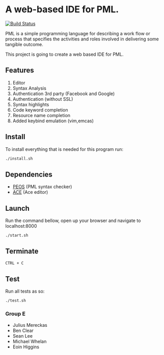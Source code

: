 # A web-based IDE for PML.

[![Build Status](https://travis-ci.org/mereckaj/CS4098-Group-E.svg?branch=master)](https://travis-ci.org/mereckaj/CS4098-Group-E)

PML is a simple programming language for describing a work flow or process that specifies the activities and roles involved in delivering some tangible outcome.

This project is going to create a web based IDE for PML.

Features
--------
1. Editor
2. Syntax Analysis 
3. Authentication 3rd party (Facebook and Google)
4. Authentication (without SSL)
5. Syntax highlights
6. Code keyword completion 
7. Resource name completion
8. Added keybind emulation (vim,emcas)

Install
-------

To install everything that is needed for this program run:
```bash
./install.sh
```
Dependencies
------------

* [PEOS](https://github.com/jnoll/peos) (PML syntax checker)
* [ACE](https://github.com/ajaxorg/ace-builds) (Ace editor)


Launch
------

Run the command bellow, open up your browser and navigate to localhost:8000
```bash
./start.sh
```

Terminate
---------
```bash
CTRL + C
```

Test
----
Run all tests as so:
```bash
./test.sh
```

### Group E
 * Julius Mereckas
 * Ben Clear
 * Sean Lee
 * Michael Whelan
 * Eoin Higgins
